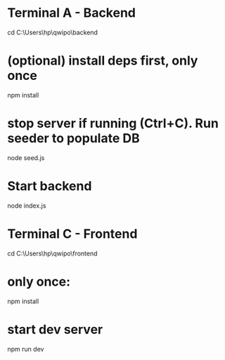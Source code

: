 # Terminal A - Backend
cd C:\Users\hp\qwipo\backend

# (optional) install deps first, only once
npm install

# stop server if running (Ctrl+C). Run seeder to populate DB
node seed.js

# Start backend
node index.js


# Terminal C - Frontend
cd C:\Users\hp\qwipo\frontend

# only once:
npm install

# start dev server
npm run dev
